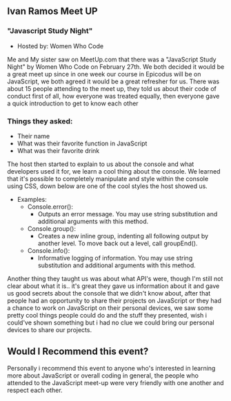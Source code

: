 ## Ivan Ramos Meet UP
### "Javascript Study Night"
* Hosted by: Women Who Code

Me and My sister saw on MeetUp.com that there was a "JavaScript Study Night" by Women Who Code on February 27th.
We both decided it would be a great meet up since in one week our course in Epicodus will be on JavaScript,
we both agreed it would be a great refresher for us. There was about 15 people attending to the meet up, they told us about their code of conduct first of all,
how everyone was treated equally, then everyone gave a quick introduction to get to know each other

### Things they asked:
* Their name
* What was their favorite function in JavaScript
* What was their favorite drink

The host then started to explain to us about the console and what developers used it for, we learn a cool thing about the console. We learned that it's possible to completely manipulate and style within the console using CSS, down below are one of the cool styles the host showed us.

* Examples:
  * Console.error():
    * Outputs an error message. You may use string substitution and additional arguments with this method.
  * Console.group():
    * Creates a new inline group, indenting all following output by another level. To move back out a level, call groupEnd().
  * Console.info():
    * Informative logging of information. You may use string substitution and additional arguments with this method.

Another thing they taught us was about what API's were, though I'm still not clear about what it is.. it's great they gave us information about it and gave us good secrets about the console that we didn't know about, after that people had an opportunity to share their projects on JavaScript or they had a chance to work on JavaScript on their personal devices, we saw some pretty cool things people could do and the stuff they presented, wish i could've shown something but i had no clue we could bring our personal devices to share our projects.

## Would I Recommend this event?

Personally i recommend this event to anyone who's interested in learning more about JavaScript or overall coding in general, the people who attended to the JavaScript meet-up were very friendly with one another and respect each other. 
